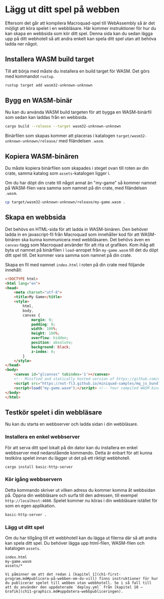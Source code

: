 # Lägg ut ditt spel på webben

Eftersom det går att kompilera Macroquad-spel till WebAssembly så är det
möjligt att köra spelet i en webbläsare. Här kommer instruktioner för hur du
kan skapa en webbsida som kör ditt spel. Denna sida kan du sedan lägga upp på
ditt webhotell så att andra enkelt kan spela ditt spel utan att behöva ladda
ner något.

## Installera WASM build target

Till att börja med måste du installera en build target för WASM. Det görs
med kommandot `rustup`.

```sh
rustup target add wasm32-unknown-unknown
```

## Bygg en WASM-binär

Nu kan du använda WASM build targeten för att bygga en WASM-binärfil som sedan
kan laddas från en webbsida.

```sh
cargo build --release --target wasm32-unknown-unknown
```

Binärfilen som skapas kommer att placeras i katalogen
`target/wasm32-unknown-unknown/release/` med filändelsen `.wasm`.

## Kopiera WASM-binären

Du måste kopiera binärfilen som skapades i steget ovan till roten av din
crate, samma katalog som `assets`-katalogen ligger i.

Om du har döpt din crate till något annat än "my-game" så kommer namnet på
WASM-filen vara samma som namnet på din crate, med filändelsen `.wasm`.

```sh
cp target/wasm32-unknown-unknown/release/my-game.wasm .
```

## Skapa en webbsida

Det behövs en HTML-sida för att ladda in WASM-binären. Den behöver ladda in en
javascript-fil från Macroquad som innehåller kod för att WASM-binären ska
kunna kommunicera med webbläsaren. Det behövs även en `canvas`-tagg som
Macroquad använder för att rita ut grafiken. Kom ihåg att byta ut namnet på
binärfilen i `load`-anropet från `my-game.wasm` till det du döpt ditt spel
till. Det kommer vara samma som namnet på din crate.

Skapa en fil med namnet `index.html` i roten på din crate med följande
innehåll:

```html
<!DOCTYPE html>
<html lang="en">
<head>
    <meta charset="utf-8">
    <title>My Game</title>
    <style>
        html,
        body,
        canvas {
            margin: 0;
            padding: 0;
            width: 100%;
            height: 100%;
            overflow: hidden;
            position: absolute;
            background: black;
            z-index: 0;
        }
    </style>
</head>
<body>
    <canvas id="glcanvas" tabindex='1'></canvas>
    <!-- Minified and statically hosted version of https://github.com/not-fl3/macroquad/blob/master/js/mq_js_bundle.js -->
    <script src="https://not-fl3.github.io/miniquad-samples/mq_js_bundle.js"></script>
    <script>load("my-game.wasm");</script> <!-- Your compiled WASM binary -->
</body>
</html>
```

## Testkör spelet i din webbläsare

Nu kan du starta en webbserver och ladda sidan i din webbläsare.

### Installera en enkel webbserver

För att serva ditt spel lokalt på din dator kan du installera en enkel
webbserver med nedanstående kommando. Detta är enbart för att kunna testköra
spelet innan du lägger ut det på ett riktigt webbhotell.

```sh
cargo install basic-http-server
```

### Kör igång webbservern

Detta kommando skriver ut vilken adress du kommer komma åt webbsidan på. Öppna
din webbläsare och surfa till den adressen, till exempel
`http://localhost:4000`. Spelet kommer nu köras i din webbläsare istället för
som en egen applikation.

```sh
basic-http-server .
```

### Lägg ut ditt spel

Om du har tillgång till ett webbhotell kan du lägga ut filerna där så att andra
kan spela ditt spel. Du behöver lägga upp html-filen, WASM-filen och katalogen
`assets`.

```
index.html
my-game.wasm
assets/*
```

```admonish note
Vi påminner om att det redan i [kapitel 1](ch1-first-program.md#publicera-på-webben-om-du-vill) finns instruktioner för hur du publicerar spelet till webben utan webbhotell. Se i så fall till att du använder den uppdaterade `deploy.yml` från [kapitel 10 – Grafik](ch11-graphics.md#uppdatera-webbpubliceringen).
```
